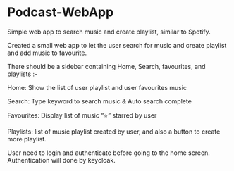 # Podcast-WebApp

Simple web app to search music and create playlist, similar to Spotify.

Created a small web app to let the user search for music and create playlist and add music to favourite.

There should be a sidebar containing Home, Search, favourites, and playlists :- 

Home: Show the list of user playlist and user favourites music

Search: Type keyword to search music & Auto search complete

Favourites: Display list of music “⭐” starred by user

Playlists: list of music playlist created by user, and also a button to create more playlist.

User need to login and authenticate before going to the home screen.
Authentication will done by keycloak.

